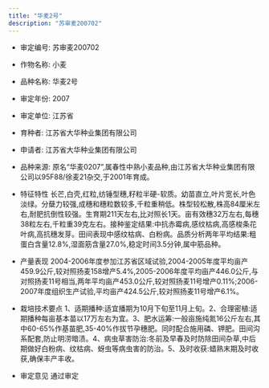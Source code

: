 ```yaml
---
title: "华麦2号"
description: "苏审麦200702"
---
```

* 审定编号:  苏审麦200702

*  作物名称:  小麦

*  品种名称:  华麦2号

*  审定年份:  2007

*  审定单位:  江苏省

* 育种者:  江苏省大华种业集团有限公司

*  申请者:  江苏省大华种业集团有限公司

*  品种来源:  原名“华麦0207”,属春性中熟小麦品种,由江苏省大华种业集团有限公司以95F88/徐麦21杂交,于2001年育成。

*  特征特性
长芒,白壳,红粒,纺锤型穗,籽粒半硬-软质。幼苗直立,叶片宽长,叶色淡绿。分蘖力较强,成穗和穗粒数较多,千粒重稍低。株型较松散,株高84厘米左右,耐肥抗倒性较强。生育期211天左右,比对照长1天。亩有效穗32万左右,每穗38粒左右,千粒重39克左右。接种鉴定结果:中抗赤霉病,感纹枯病,高感梭条花叶病,高抗穗发芽。田间表现中感纹枯病、白粉病。品质分析两年平均结果:粗蛋白含量12.8%,湿面筋含量27.0%,稳定时间3.5分钟,属中筋品种。

*  产量表现
2004-2006年度参加江苏省区域试验,2004-2005年度平均亩产459.9公斤,较对照扬麦158增产5.4%,2005-2006年度平均亩产446.0公斤,与对照扬麦11号相当,两年平均亩产453.0公斤,较对照扬麦11号增产0.11%;2006-2007年度组织生产试验,平均亩产424.5公斤,较对照扬麦11号增产6.1%。

*  栽培技术要点
1、适期播种:适宜播期为10月下旬至11月上旬。2、合理密植:适期播种每亩基本苗以17万左右为宜。3、肥水运筹:一般亩施纯氮16公斤左右,其中60-65%作基苗肥,35-40%作拔节孕穗肥。同时配合施用磷、钾肥。田间沟系配套,防止明涝暗渍。4、病虫草害防治:冬前及早春及时防除田间杂草,中后期做好白粉病、纹枯病、蚜虫等病虫害的防治。5、及时收获:蜡熟末期及时收获,确保丰产丰收。

*  审定意见
通过审定
